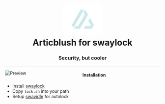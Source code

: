 <h1 align="center">
	<img src="https://github.com/articblush/.github/blob/main/src/articblush56.png" width="25%" alt="Logo"/><br/>
	Articblush for swaylock</a>
  </h1>

 <h3 align="center">Security, but cooler</h3>

---

<img src="https://media.discordapp.net/attachments/999280620423356477/1005887341245771836/unknown.png?width=1100&height=619" alt="Preview" width="50%" align="left" />

<h4>Installation</h4>

- Install [swaylock](https://github.com/swaywm/swaylock)
- Copy `lock.sh` into your path
- Setup [swayidle](https://github.com/swaywm/swayidle) for autolock

